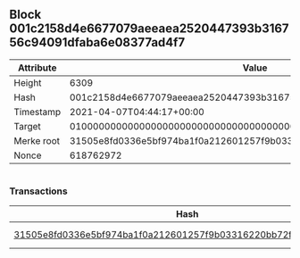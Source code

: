 ## Block 001c2158d4e6677079aeeaea2520447393b316756c94091dfaba6e08377ad4f7

Attribute | Value
--- | ---
Height | 6309
Hash | 001c2158d4e6677079aeeaea2520447393b316756c94091dfaba6e08377ad4f7
Timestamp | 2021-04-07T04:44:17+00:00
Target | 0100000000000000000000000000000000000000000000000000000000000000
Merke root | 31505e8fd0336e5bf974ba1f0a212601257f9b03316220bb72faabf23e6388ea
Nonce | 618762972

```

```

### Transactions

Hash | Amount
--- | ---
[31505e8fd0336e5bf974ba1f0a212601257f9b03316220bb72faabf23e6388ea](31505e8fd0336e5bf974ba1f0a212601257f9b03316220bb72faabf23e6388ea.md) | 10.00000000 SKEPTI 

